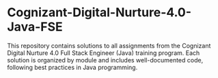 # Cognizant-Digital-Nurture-4.0-Java-FSE
 This repository contains solutions to all assignments from the Cognizant Digital Nurture 4.0 Full Stack Engineer (Java) training program. Each solution is organized by module and includes well-documented code, following best practices in Java programming.
